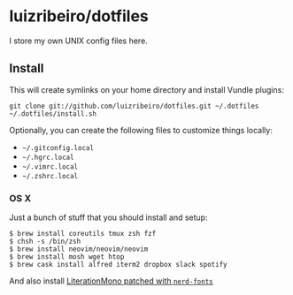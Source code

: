 # luizribeiro/dotfiles

I store my own UNIX config files here.

## Install

This will create symlinks on your home directory and install Vundle plugins:

```
git clone git://github.com/luizribeiro/dotfiles.git ~/.dotfiles
~/.dotfiles/install.sh
```

Optionally, you can create the following files to customize things locally:

* `~/.gitconfig.local`
* `~/.hgrc.local`
* `~/.vimrc.local`
* `~/.zshrc.local`

### OS X

Just a bunch of stuff that you should install and setup:

```
$ brew install coreutils tmux zsh fzf
$ chsh -s /bin/zsh
$ brew install neovim/neovim/neovim
$ brew install mosh wget htop
$ brew cask install alfred iterm2 dropbox slack spotify
```
And also install
[LiterationMono patched with `nerd-fonts`](https://github.com/ryanoasis/nerd-fonts/tree/master/patched-fonts/LiberationMono)
